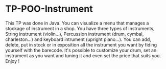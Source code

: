 # TP-POO-Instrument

This TP was done in Java. 
You can visualize a menu that manages a stockage of instrument in a shop. 
You have three types of instruments, String instrument (violin...), Percussion instrument (drum, cymbal, charleston...) and keyboard intrument (upright piano...). 
You can add, delete, put in stock or in exposition all the instrument you want by fiding yourself with the barecode. 
It's possible to customize your drum, set an instrument as you want and tuning it and even set the price that suits you. 
Enjoy !
